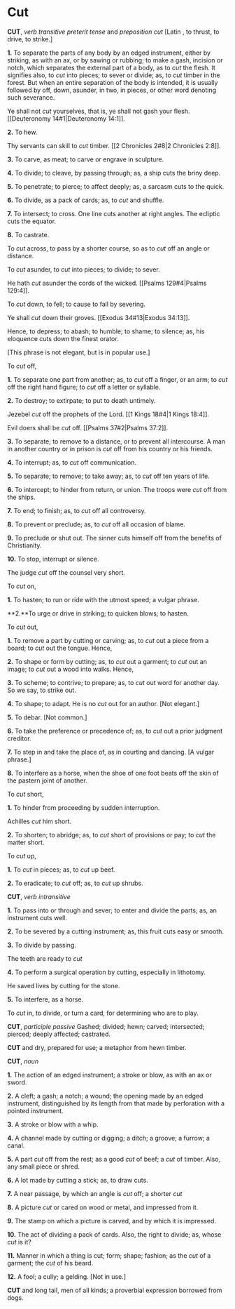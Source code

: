 # Cut

**CUT**, _verb transitive_ _preterit tense_ and _preposition_ _cut_ \[Latin , to thrust, to drive, to strike.\]

**1.** To separate the parts of any body by an edged instrument, either by striking, as with an ax, or by sawing or rubbing; to make a gash, incision or notch, which separates the external part of a body, as to _cut_ the flesh. It signifies also, to _cut_ into pieces; to sever or divide; as, to _cut_ timber in the forest. But when an entire separation of the body is intended, it is usually followed by off, down, asunder, in two, in pieces, or other word denoting such severance.

Ye shall not _cut_ yourselves, that is, ye shall not gash your flesh. [[Deuteronomy 14#1|Deuteronomy 14:1]].

**2.** To hew.

Thy servants can skill to _cut_ timber. [[2 Chronicles 2#8|2 Chronicles 2:8]].

**3.** To carve, as meat; to carve or engrave in sculpture.

**4.** To divide; to cleave, by passing through; as, a ship cuts the briny deep.

**5.** To penetrate; to pierce; to affect deeply; as, a sarcasm cuts to the quick.

**6.** To divide, as a pack of cards; as, to _cut_ and shuffle.

**7.** To intersect; to cross. One line cuts another at right angles. The ecliptic cuts the equator.

**8.** To castrate.

To _cut_ across, to pass by a shorter course, so as to _cut_ off an angle or distance.

To _cut_ asunder, to _cut_ into pieces; to divide; to sever.

He hath _cut_ asunder the cords of the wicked. [[Psalms 129#4|Psalms 129:4]].

To _cut_ down, to fell; to cause to fall by severing.

Ye shall _cut_ down their groves. [[Exodus 34#13|Exodus 34:13]].

Hence, to depress; to abash; to humble; to shame; to silence; as, his eloquence cuts down the finest orator.

\[This phrase is not elegant, but is in popular use.\]

To _cut_ off,

**1.** To separate one part from another; as, to _cut_ off a finger, or an arm; to _cut_ off the right hand figure; to _cut_ off a letter or syllable.

**2.** To destroy; to extirpate; to put to death untimely.

Jezebel _cut_ off the prophets of the Lord. [[1 Kings 18#4|1 Kings 18:4]].

Evil doers shall be _cut_ off. [[Psalms 37#2|Psalms 37:2]].

**3.** To separate; to remove to a distance, or to prevent all intercourse. A man in another country or in prison is _cut_ off from his country or his friends.

**4.** To interrupt; as, to _cut_ off communication.

**5.** To separate; to remove; to take away; as, to _cut_ off ten years of life.

**6.** To intercept; to hinder from return, or union. The troops were _cut_ off from the ships.

**7.** To end; to finish; as, to _cut_ off all controversy.

**8.** To prevent or preclude; as, to _cut_ off all occasion of blame.

**9.** To preclude or shut out. The sinner cuts himself off from the benefits of Christianity.

**10.** To stop, interrupt or silence.

The judge _cut_ off the counsel very short.

To _cut_ on,

**1.** To hasten; to run or ride with the utmost speed; a vulgar phrase.

**2.**To urge or drive in striking; to quicken blows; to hasten.

To _cut_ out,

**1.** To remove a part by cutting or carving; as, to _cut_ out a piece from a board; to _cut_ out the tongue. Hence,

**2.** To shape or form by cutting; as, to _cut_ out a garment; to _cut_ out an image; to _cut_ out a wood into walks. Hence,

**3.** To scheme; to contrive; to prepare; as, to _cut_ out word for another day. So we say, to strike out.

**4.** To shape; to adapt. He is no _cut_ out for an author. \[Not elegant.\]

**5.** To debar. \[Not common.\]

**6.** To take the preference or precedence of; as, to _cut_ out a prior judgment creditor.

**7.** To step in and take the place of, as in courting and dancing. \[A vulgar phrase.\]

**8.** To interfere as a horse, when the shoe of one foot beats off the skin of the pastern joint of another.

To _cut_ short,

**1.** To hinder from proceeding by sudden interruption.

Achilles _cut_ him short.

**2.** To shorten; to abridge; as, to _cut_ short of provisions or pay; to _cut_ the matter short.

To _cut_ up,

**1.** To _cut_ in pieces; as, to _cut_ up beef.

**2.** To eradicate; to _cut_ off; as, to _cut_ up shrubs.

**CUT**, _verb intransitive_

**1.** To pass into or through and sever; to enter and divide the parts; as, an instrument cuts well.

**2.** To be severed by a cutting instrument; as, this fruit cuts easy or smooth.

**3.** To divide by passing.

The teeth are ready to _cut_

**4.** To perform a surgical operation by cutting, especially in lithotomy.

He saved lives by cutting for the stone.

**5.** To interfere, as a horse.

To _cut_ in, to divide, or turn a card, for determining who are to play.

**CUT**, _participle passive_ Gashed; divided; hewn; carved; intersected; pierced; deeply affected; castrated.

**CUT** and dry, prepared for use; a metaphor from hewn timber.

**CUT**, _noun_

**1.** The action of an edged instrument; a stroke or blow, as with an ax or sword.

**2.** A cleft; a gash; a notch; a wound; the opening made by an edged instrument, distinguished by its length from that made by perforation with a pointed instrument.

**3.** A stroke or blow with a whip.

**4.** A channel made by cutting or digging; a ditch; a groove; a furrow; a canal.

**5.** A part _cut_ off from the rest; as a good _cut_ of beef; a _cut_ of timber. Also, any small piece or shred.

**6.** A lot made by cutting a stick; as, to draw cuts.

**7.** A near passage, by which an angle is _cut_ off; a shorter _cut_

**8.** A picture _cut_ or cared on wood or metal, and impressed from it.

**9.** The stamp on which a picture is carved, and by which it is impressed.

**10.** The act of dividing a pack of cards. Also, the right to divide; as, whose _cut_ is it?

**11.** Manner in which a thing is cut; form; shape; fashion; as the _cut_ of a garment; the _cut_ of his beard.

**12.** A fool; a cully; a gelding. \[Not in use.\]

**CUT** and long tail, men of all kinds; a proverbial expression borrowed from dogs.